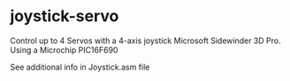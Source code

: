 # joystick-servo
Control up to 4 Servos with a 4-axis joystick Microsoft Sidewinder 3D Pro.
Using a Microchip PIC16F690

See additional info in Joystick.asm file
